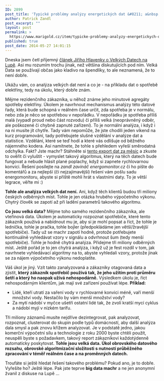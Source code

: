 ```yaml
---
ID: 2899
post_title: 'Typické problémy analýzy energetických dat &#8211; a&nbsp;úkol pro machry'
author: Patrick Zandl
post_excerpt: ""
layout: post
permalink: >
  https://www.marigold.cz/item/typicke-problemy-analyzy-energetickych-dat-a-ukol-pro-machry
published: true
post_date: 2014-05-27 14:01:15
---
```

<p>Dneska jsem četl příjemný <a href="http://www.lupa.cz/clanky/jiri-hlavenka-velka-data-nebo-jenom-velky-prachy">článek Jiřího Hlavenky o Velkých Datech na Lupě</a>. Asi mu rozumím trochu jinak, než většina diskutujících pod ním. Velká Data se používají občas jako kladivo na špendlíky, to ale neznamená, že to není dobře.</p><p>Ukážu vám, co analýza velkých dat není a co je - na příkladu dat o spotřebě elektřiny, tedy na úkolu, který dobře znám. </p><p>Mějme rezidenčního zákazníka, u něhož známe jeho minutové agregáty spotřeby elektřiny. Úkolem je navrhnout mechanismus analýzy této datové řady, která bude schopná v reálném čase určit, zda spotřeba je v normálu, nebo zda je něco se spotřebou v nepořádku. V nepořádku je spotřeba příliš malá (vypadl proud nebo část rozvodu) či příliš velká (neoprávněný odběr, ale poškozené či chybně zapnuté zařízení). To je normální analýza, i když i na ni musíte jít chytře. Tady vám nepomůže, že jste chodili jeden víkend na kurz programování, tady potřebujete slušné vzdělání v analýze dat a statistice. Vzdělání, které se teď hodí a které vás odlišuje od běžného nájemného kodera. Asi namítnete, že tohle s přehledem vyřeší směrodatná odchylka. Fakt? Jste machr? Stáhněte si <a href="http://goo.gl/sclFPK" target="_self" title="">tento export dat za měsíc</a> a zkuste to ověřit či vyluštit - vymyslet takový algoritmus, který na těch datech bude fungovat a nebude hlásit plané poplachy, když si zapnete rychlovarnou konvici. Řešení posílejte na <em>zandl zavináč energomonitor.cz</em> či ho pište do komentářů a za nejlepší (či nejzajímavější) řešení vám pošlu sadu energomonitoru, abyste si příště mohli hrát s vlastními daty. To je větší legrace, věřte mi :)</p><p><strong>Tohle ale analýza velkých dat není.</strong> Ani, když těch klientů budou tři miliony českých odběrných míst. Tohle je jen otázka hrubého výpočetního výkonu. Chytrý člověk se zapotí až při ladění parametrů takového algoritmu.</p><p><strong>Co jsou velká data?</strong> Mějme toho samého rezidenčního zákazníka, ale vteřinová data. Úkolem je automaticky rozpoznat spotřebiče, které tento zákazník používá a nabídnout mu je, aby si je mohl popsat a říct, že tohle je lednička, tohle je pračka, tohle bojler (předpokládáme jen větší/žravější spotřebiče). Tady už se machr zapotí hodně, protože potřebujete kontinuálně vyhledávat vzory v signálu a odvrhnout šum (tedy menší spotřebiče). Tohle je hodně chytrá analýza. Přidejme tři miliony odběrných míst. Ještě pořád je to jen chytrá analýza, i když už je fest rozdíl v tom, jak navrhnete vyhledávací algoritmy na to, abyste vyhledali vzory, protože jinak se za nájem výpočetního výkonu nedoplatíte.</p><p>Váš úkol je jiný. Vzít takto zanalyzovaná a zákazníky otagovaná data a zjistit, <strong>který zákazník spotřebič používá tak, že jeho užitím proti průměru šetří a který ho naopak užívá nehospodárně.</strong> Výsledkem úkolu je, říct nehospodárným klientům, jak mají své zařízení používat lépe. <strong>Příklad:</strong></p><ul><li>Lidé, kteří utratí za vaření vody v rychlovarné konvici méně, vaří menší množství vody. Nestačilo by vám menší množství vody? </li><li>Za mytí nádobí v myčce ušetří ostatní lidé tak, že zvolí kratší mycí cyklus a nádobí myjí v nízkém tarifu. </li></ul><p>Tři miliony záznamů musíte nejdříve dezintegrovat, pak analyzovat, rozpoznat, clusterovat do skupin podle typů domácností, aby další analýza dala smysl a pak znovu křížem analyzovat. Je v podstatě jedno, jakou komerční výpočetní sílu a technologie z roku 2000 byste chtěli použít, neuspěli byste s požadavkem, takový report zákazníkovi každotýdenně automaticky poskytovat. <strong>Tohle jsou velká data. Úkol obrovského datového rozsahu, obrovské algoritmizační složitosti s nutností průběžného zpracování v téměř reálném čase a na proměnných datech.</strong></p><p>Troufáte si ještě hledat řešení takového problému? Pokud ano, je to dobře. Vyřešíte ho? Ještě lépe. Pak jste teprve <strong>big data machr</strong> a ne jen anonymní žvanil z diskuse na Lupě ...</p><p>&nbsp;</p>